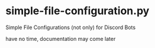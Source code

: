 # simple-file-configuration.py
Simple File Configurations (not only) for Discord Bots

have no time, documentation may come later
